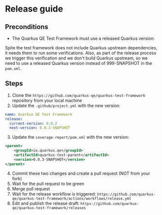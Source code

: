 # Release guide

## Preconditions

- The Quarkus QE Test Framework must use a released Quarkus version:

Spite the test framework does not include Quarkus upstream dependencies, it needs them to run some verifications. Also, as part of the release process we trigger this verification and we don't build Quarkus upstream, so we need to use a released Quarkus version instead of 999-SNAPSHOT in the `pom.xml`.

## Steps

1. Clone the `https://github.com/quarkus-qe/quarkus-test-framework` repository from your local machine
2. Update the `.github/project.yml` with the new version:

```yml
name: Quarkus QE Test Framework
release:
  current-version: 0.0.2
  next-version: 0.0.3-SNAPSHOT
```

3. Update the `coverage-report/pom.xml` with the new version:

```xml
<parent>
    <groupId>io.quarkus.qe</groupId>
    <artifactId>quarkus-test-parent</artifactId>
    <version>0.0.3-SNAPSHOT</version>
</parent>
```

4. Commit these two changes and create a pull request (NOT from your fork)
5. Wait for the pull request to be green
6. Merge pull request
7. Wait for the release workflow is triggered: `https://github.com/quarkus-qe/quarkus-test-framework/actions/workflows/release.yml`
8. Edit and publish the release draft: `https://github.com/quarkus-qe/quarkus-test-framework/releases`